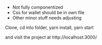 * Not fully componentized
* Css for wallet should be in own file
* Other minor stuff needs adjusting


Clone, cd into folder, yarn install, yarn start

and visit the project at http://localhost:3000/